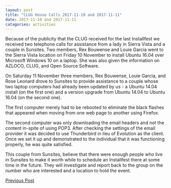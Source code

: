```yaml
---
layout: post
title: "CLUG House Calls 2017-11-10 and 2017-11-11"
date: 2017-11-10 and 2017-11-11
catagories: activities
---
```


Because of the publicity that the CLUG received for the last Installfest we received two telephone calls for assistance from a lady in Sierra Vista and a couple in Sunsites.  Two members, Rex Bouwense and Louie Garcia went to the Sierra Vista location on Friday 10 November to install Ubuntu 16.04 over Microsoft Windows 10 on a laptop.  She was also given the information on AZLOCO, CLUG, and Open Source Software.

On Saturday 11 November three members, Rex Bouwense, Louie Garcia, and Rose Leonard drove to Sunsites to provide assistance to a couple whose two laptop computers had already been updated by us - a Ubuntu 14.04 install (on the first one) and  a version upgrade from Ubuntu 14.04 to Ubuntu 16.04 (on the second one).

The first computer merely had to be rebooted to eliminate the black flashes that appeared when moving from one web page to another using Firefox.

The second computer was only downloading the email headers and not the content in-spite of using POP3.  After checking the settings of the email provider it was decided to use Thunderbird in lieu of Evolution as the client.  Once we set it  up and demonstrated to the individual that it was functioning properly, he was quite satisfied.

This couple from Sunsites, believe that there were enough people who live in Sunsites to make it worth while to schedule an Installfest there at some time in the future.  They will investigate and report back to the group on the number who are interested and a location to hold the event.

<footer>
<a href="http://cochiselinux.com/activities/SierraVistaInstallfest_2017-10-28" class="post-prev">Previous Post</a>
  </footer>
